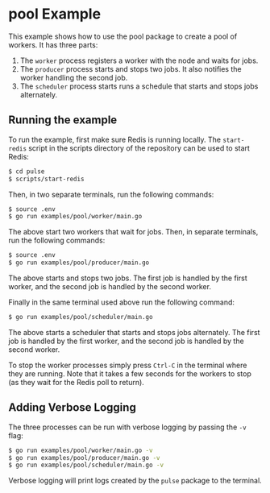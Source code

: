 # pool Example

This example shows how to use the pool package to create a pool of workers. It has three parts:

1. The `worker` process registers a worker with the node and waits for jobs.
2. The `producer` process starts and stops two jobs. It also notifies the worker handling the second job.
3. The `scheduler` process starts runs a schedule that starts and stops jobs alternately.

## Running the example

To run the example, first make sure Redis is running locally. The `start-redis` script
in the scripts directory of the repository can be used to start Redis:

```bash
$ cd pulse
$ scripts/start-redis
```

Then, in two separate terminals, run the following commands:

```bash
$ source .env 
$ go run examples/pool/worker/main.go
```

The above start two workers that wait for jobs. Then, in separate terminals, run
the following commands:

```bash
$ source .env
$ go run examples/pool/producer/main.go
```

The above starts and stops two jobs. The first job is handled by the first worker,
and the second job is handled by the second worker.

Finally in the same terminal used above run the following command:

```bash
$ go run examples/pool/scheduler/main.go
```

The above starts a scheduler that starts and stops jobs alternately. The first job
is handled by the first worker, and the second job is handled by the second worker.

To stop the worker processes simply press `Ctrl-C` in the terminal where they are
running. Note that it takes a few seconds for the workers to stop (as they wait for
the Redis poll to return).

## Adding Verbose Logging

The three processes can be run with verbose logging by passing the `-v` flag:

```bash
$ go run examples/pool/worker/main.go -v
$ go run examples/pool/producer/main.go -v
$ go run examples/pool/scheduler/main.go -v
```

Verbose logging will print logs created by the `pulse` package to the terminal.